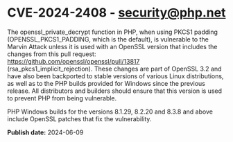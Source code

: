 # CVE-2024-2408 - security@php.net

The openssl_private_decrypt function in PHP, when using PKCS1 padding (OPENSSL_PKCS1_PADDING, which is the default), is vulnerable to the Marvin Attack unless it is used with an OpenSSL version that includes the changes from this pull request:  https://github.com/openssl/openssl/pull/13817  (rsa_pkcs1_implicit_rejection). These changes are part of OpenSSL 3.2 and have also been backported to stable versions of various Linux distributions, as well as to the PHP builds provided for Windows since the previous release. All distributors and builders should ensure that this version is used to prevent PHP from being vulnerable.

PHP Windows builds for the versions 8.1.29, 8.2.20 and 8.3.8 and above include OpenSSL patches that fix the vulnerability.

**Publish date:** 2024-06-09
